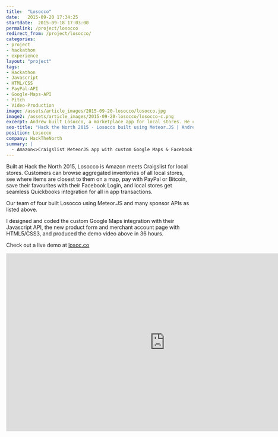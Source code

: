 ```yaml
---
title:  "Losocco"
date:   2015-09-20 17:34:25
startdate:  2015-09-18 17:03:00
permalink: /project/losocco
redirect_from: /project/losocco/
categories:
- project
- hackathon
- experience
layout: "project"
tags:
- Hackathon
- Javascript
- HTML/CSS
- PayPal-API
- Google-Maps-API
- Pitch
- Video-Production
image: /assets/article_images/2015-09-20-losocco/losocco.jpg
image2: /assets/article_images/2015-09-20-losocco/losocco-c.png
excerpt: Andrew built Losocco, a marketplace app for local stores. He coded the Google Maps integration in javascript, and signup forms & user profiles in HTML/CSS.
seo-title: "Hack the North 2015 - Losocco built using Meteor.JS | Andrew Paradi"
position: Losocco
company: HackTheNorth
summary: |
  - Amazon<>Craigslist MeteorJS app with custom Google Maps & Facebook login
---
```


Built at Hack the North 2015, Losocco is Amazon meets Craigslist for local stores. Customers can browse aggregated inventories of all local stores, see where items are closest to them on a map, pay with PayPal or Bitcoin, save their favourites with their Facebook Login, and local stores get seamless Quickbooks integration for all in app transactions.

Our team of four built Losocco using Meteor.JS and many sponsor APIs as listed above.

I designed and coded the custom Google Maps integration with their Javascript API, the new product form and merchant account page with HTML5/CSS3, and produced the demo video above in 36 hours.

Check out a live demo at <a href="http://losoc.co" target="_blank">losoc.co</a>

<iframe width="853" height="480" src="https://www.youtube-nocookie.com/embed/a3-RnvmDsZ8?rel=0&amp;showinfo=0" frameborder="0" allowfullscreen></iframe>
